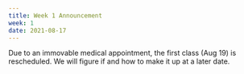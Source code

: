 ```yaml
---
title: Week 1 Announcement
week: 1
date: 2021-08-17
---
```


Due to an immovable medical appointment, the first class (Aug 19) is rescheduled. 
We will figure if and how to make it up at a later date. 
